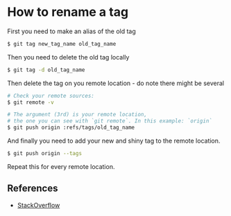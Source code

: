 # How to rename a tag

First you need to make an alias of the old tag

```bash
$ git tag new_tag_name old_tag_name
```

Then you need to delete the old tag locally

```bash
$ git tag -d old_tag_name
```

Then delete the tag on you remote location - do note there might be several

```bash
# Check your remote sources:
$ git remote -v

# The argument (3rd) is your remote location,
# the one you can see with `git remote`. In this example: `origin`
$ git push origin :refs/tags/old_tag_name
```

And finally you need to add your new and shiny tag to the remote location.

```bash
$ git push origin --tags
```

Repeat this for every remote location.

## References

- [StackOverflow](https://stackoverflow.com/questions/1028649/how-do-you-rename-a-git-tag)
